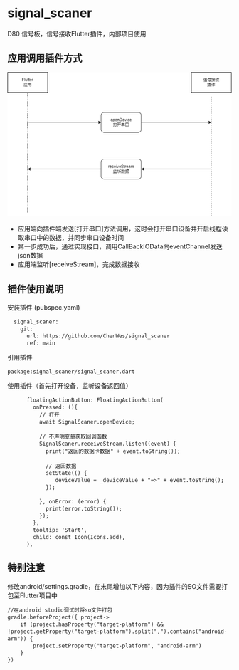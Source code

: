 # signal_scaner

D80 信号板，信号接收Flutter插件，内部项目使用

## 应用调用插件方式

![](./signal_scaner.png)

* 应用端向插件端发送[打开串口]方法调用，这时会打开串口设备并开启线程读取串口中的数据，并同步串口设备时间
* 第一步成功后，通过实现接口，调用CallBackIOData向eventChannel发送json数据
* 应用端监听[receiveStream]，完成数据接收


## 插件使用说明

安装插件 (pubspec.yaml)
```
  signal_scaner:
    git:
      url: https://github.com/ChenWes/signal_scaner
      ref: main
```


引用插件
```
package:signal_scaner/signal_scaner.dart
```


使用插件（首先打开设备，监听设备返回值）
```
      floatingActionButton: FloatingActionButton(
        onPressed: (){
          // 打开
          await SignalScaner.openDevice;

          // 不声明变量获取回调函数
          SignalScaner.receiveStream.listen((event) {
            print("返回的数据卡数据" + event.toString());

            // 返回数据
            setState(() {
              _deviceValue = _deviceValue + "=>" + event.toString();
            });

          }, onError: (error) {
            print(error.toString());
          });
        },
        tooltip: 'Start',
        child: const Icon(Icons.add),
      ),
```
## 特别注意

修改android/settings.gradle，在末尾增加以下内容，因为插件的SO文件需要打包至Flutter项目中
```
//在android studio调试时将so文件打包
gradle.beforeProject({ project->
    if (project.hasProperty("target-platform") && !project.getProperty("target-platform").split(",").contains("android-arm")) {
        project.setProperty("target-platform", "android-arm")
    }
})
```
